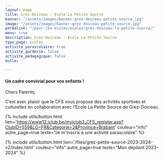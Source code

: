 ```yaml
---
layout: page
title: Grez-Doiceau – Ecole La Petite Source
banner: "/assets/images/banner-grez-doiceau-petite-source.jpg"
image: "/assets/images/banner-grez-doiceau-petite-source.jpg"
permalink: "/pour-les-ecoles/ecoles/grez-doiceau-la-petite-source/"
menu: true
description: Grez-Doiceau – Ecole La Petite Source
type_page: ecoles
activite_parascolaire: true
activite_garderie: false
activite_pedagogique: false
bulle: ''

---
```

#### **Un cadre convivial pour vos enfants !**

Chers Parents,

C’est avec plaisir que le CFS vous propose des activités sportives et culturelles en collaboration avec l’Ecole La Petite Source de Grez-Doiceau.

{% include utils/button.html  
lien='https://www12.iclub.be/myiclub3_CFS_register.asp?ClubID=559&LG=FR&Categorie=2&Province=Brabant' couleur="info" autre_page=true texte="Je m'inscris à une activité parascolaire" %}

{% include utils/button.html lien='/files/grez-petite-source-2023-2024-v2/index.html' couleur="info" autre_page=true texte="Mon dépliant 2023-2024" %}